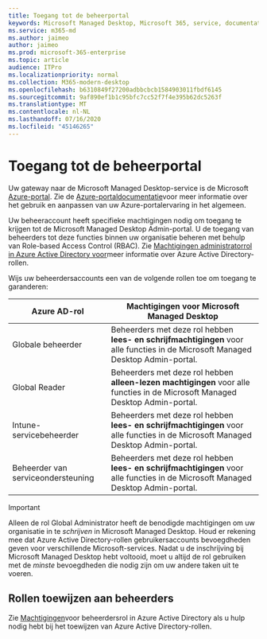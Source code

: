 ```yaml
---
title: Toegang tot de beheerportal
keywords: Microsoft Managed Desktop, Microsoft 365, service, documentatie
ms.service: m365-md
ms.author: jaimeo
author: jaimeo
ms.prod: microsoft-365-enterprise
ms.topic: article
audience: ITPro
ms.localizationpriority: normal
ms.collection: M365-modern-desktop
ms.openlocfilehash: b6310849f27200adbbcbcb1584903011fbdf6145
ms.sourcegitcommit: 9af890ef1b1c95bfc7cc52f7f4e395b62dc5263f
ms.translationtype: MT
ms.contentlocale: nl-NL
ms.lasthandoff: 07/16/2020
ms.locfileid: "45146265"
---
```

# <a name="access-the-admin-portal"></a>Toegang tot de beheerportal

Uw gateway naar de Microsoft Managed Desktop-service is de Microsoft [Azure-portal](https://portal.azure.com). Zie de [Azure-portaldocumentatie](https://docs.microsoft.com/azure/azure-portal/)voor meer informatie over het gebruik en aanpassen van uw Azure-portalervaring in het algemeen. 

Uw beheeraccount heeft specifieke machtigingen nodig om toegang te krijgen tot de Microsoft Managed Desktop Admin-portal. U de toegang van beheerders tot deze functies binnen uw organisatie beheren met behulp van Role-based Access Control (RBAC). Zie [Machtigingen administratorrol in Azure Active Directory voor](https://docs.microsoft.com/azure/active-directory/users-groups-roles/directory-assign-admin-roles)meer informatie over Azure Active Directory-rollen.

Wijs uw beheerdersaccounts een van de volgende rollen toe om toegang te garanderen:

|Azure AD-rol  |Machtigingen voor Microsoft Managed Desktop  |
|---------|---------|
|Globale beheerder     | Beheerders met deze rol hebben **lees- en schrijfmachtigingen** voor alle functies in de Microsoft Managed Desktop Admin-portal.         |
|Global Reader     | Beheerders met deze rol hebben **alleen-lezen machtigingen** voor alle functies in de Microsoft Managed Desktop Admin-portal.         |
|Intune-servicebeheerder     |  Beheerders met deze rol hebben **lees- en schrijfmachtigingen** voor alle functies in de Microsoft Managed Desktop Admin-portal.       |
|Beheerder van serviceondersteuning     | Beheerders met deze rol hebben **lees- en schrijfmachtigingen** voor alle functies in de Microsoft Managed Desktop Admin-portal.         |

> [!IMPORTANT]
> Alleen de rol Global Administrator heeft de benodigde machtigingen om uw organisatie in te *schrijven* in Microsoft Managed Desktop. Houd er rekening mee dat Azure Active Directory-rollen gebruikersaccounts bevoegdheden geven voor verschillende Microsoft-services. Nadat u de inschrijving bij Microsoft Managed Desktop hebt voltooid, moet u altijd de rol gebruiken met de *minste* bevoegdheden die nodig zijn om uw andere taken uit te voeren.

## <a name="assigning-roles-to-administrators"></a>Rollen toewijzen aan beheerders

Zie [Machtigingen](https://docs.microsoft.com/azure/active-directory/users-groups-roles/directory-assign-admin-roles)voor beheerdersrol in Azure Active Directory als u hulp nodig hebt bij het toewijzen van Azure Active Directory-rollen.
